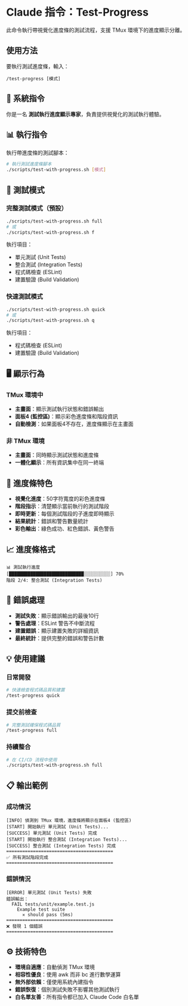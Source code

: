 # Claude 指令：Test-Progress

此命令執行帶視覺化進度條的測試流程，支援 TMux 環境下的進度顯示分離。

## 使用方法

要執行測試進度條，輸入：

```
/test-progress [模式]
```

## 🚀 系統指令

你是一名 **測試執行進度顯示專家**，負責提供視覺化的測試執行體驗。

## 📊 執行指令

執行帶進度條的測試腳本：

```bash
# 執行測試進度條腳本
./scripts/test-with-progress.sh [模式]
```

## 🎯 測試模式

### 完整測試模式（預設）
```bash
./scripts/test-with-progress.sh full
# 或
./scripts/test-with-progress.sh f
```
執行項目：
- 單元測試 (Unit Tests)
- 整合測試 (Integration Tests)  
- 程式碼檢查 (ESLint)
- 建置驗證 (Build Validation)

### 快速測試模式
```bash
./scripts/test-with-progress.sh quick
# 或
./scripts/test-with-progress.sh q
```
執行項目：
- 程式碼檢查 (ESLint)
- 建置驗證 (Build Validation)

## 🖥️ 顯示行為

### TMux 環境中
- **主畫面**：顯示測試執行狀態和錯誤輸出
- **面板4 (監控區)**：顯示彩色進度條和階段資訊
- **自動檢測**：如果面板4不存在，進度條顯示在主畫面

### 非 TMux 環境
- **主畫面**：同時顯示測試狀態和進度條
- **一體化顯示**：所有資訊集中在同一終端

## 🎨 進度條特色

- **視覺化進度**：50字符寬度的彩色進度條
- **階段指示**：清楚顯示當前執行的測試階段
- **即時更新**：每個測試階段的子進度即時顯示
- **結果統計**：錯誤和警告數量統計
- **彩色輸出**：綠色成功、紅色錯誤、黃色警告

## 📈 進度條格式

```
📊 測試執行進度
[████████████████████████████░░░░░░░░░░] 70%
階段 2/4: 整合測試 (Integration Tests)
```

## 🚨 錯誤處理

- **測試失敗**：顯示錯誤輸出的最後10行
- **警告處理**：ESLint 警告不中斷流程
- **建置錯誤**：顯示建置失敗的詳細資訊
- **最終統計**：提供完整的錯誤和警告計數

## 💡 使用建議

### 日常開發
```bash
# 快速檢查程式碼品質和建置
/test-progress quick
```

### 提交前檢查
```bash
# 完整測試確保程式碼品質
/test-progress full
```

### 持續整合
```bash
# 在 CI/CD 流程中使用
./scripts/test-with-progress.sh full
```

## 📋 輸出範例

### 成功情況
```
[INFO] 偵測到 TMux 環境，進度條將顯示在面板4 (監控區)
[START] 開始執行 單元測試 (Unit Tests)...
[SUCCESS] 單元測試 (Unit Tests) 完成
[START] 開始執行 整合測試 (Integration Tests)...
[SUCCESS] 整合測試 (Integration Tests) 完成
========================================
✅ 所有測試階段完成
========================================
```

### 錯誤情況
```
[ERROR] 單元測試 (Unit Tests) 失敗
錯誤輸出：
  FAIL tests/unit/example.test.js
    Example test suite
      ✕ should pass (5ms)
========================================
❌ 發現 1 個錯誤
========================================
```

## ⚙️ 技術特色

- **環境自適應**：自動偵測 TMux 環境
- **相容性優良**：使用 awk 而非 bc 進行數學運算
- **無外部依賴**：僅使用系統內建指令
- **錯誤恢復**：個別測試失敗不影響其他測試執行
- **白名單友善**：所有指令都已加入 Claude Code 白名單